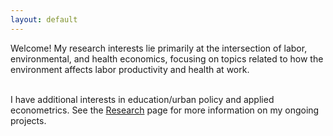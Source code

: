 ```yaml
---
layout: default
---
```


<!-- Text can be **bold**, _italic_, or ~~strikethrough~~. -->

<!-- # Header 1 -->

<!-- ## Header 2

> This is a blockquote following a header.
>
> When something is important enough, you do it even if the odds are not in your favor. -->

Welcome! My research interests lie primarily at the intersection of labor, environmental, and health economics, focusing on topics related to how the environment affects labor productivity and health at work.   
&nbsp;

I have additional interests in education/urban policy and applied econometrics. See the [Research](./research) page for more information on my ongoing projects.

<!-- My [Google site](https://sites.google.com/view/zhanhanyu) for the job market.
 -->
<!-- Feel free to contact me at: Zhanhan[dot]Yu[at]glasgow[dot]ac[dot]uk. You can find my CV [here](https://yuzhanhan.github.io/Research-Git/CV_ZhanhanYu.pdf). -->
